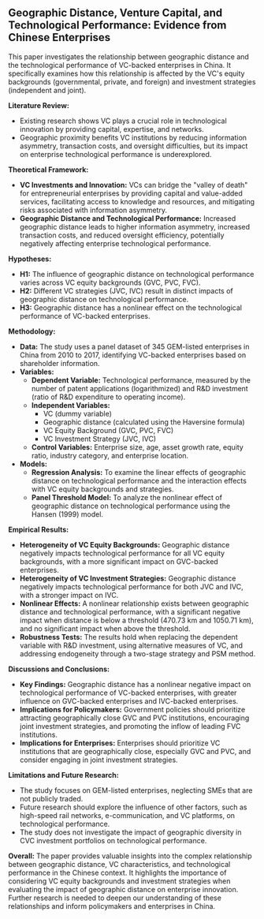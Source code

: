 ## Geographic Distance, Venture Capital, and Technological Performance: Evidence from Chinese Enterprises

This paper investigates the relationship between geographic distance and the technological performance of VC-backed enterprises in China. It specifically examines how this relationship is affected by the VC's equity backgrounds (governmental, private, and foreign) and investment strategies (independent and joint).

**Literature Review:**

* Existing research shows VC plays a crucial role in technological innovation by providing capital, expertise, and networks. 
* Geographic proximity benefits VC institutions by reducing information asymmetry, transaction costs, and oversight difficulties, but its impact on enterprise technological performance is underexplored. 

**Theoretical Framework:**

* **VC Investments and Innovation:** VCs can bridge the "valley of death" for entrepreneurial enterprises by providing capital and value-added services, facilitating access to knowledge and resources, and mitigating risks associated with information asymmetry.
* **Geographic Distance and Technological Performance:** Increased geographic distance leads to higher information asymmetry, increased transaction costs, and reduced oversight efficiency, potentially negatively affecting enterprise technological performance.

**Hypotheses:**

* **H1:** The influence of geographic distance on technological performance varies across VC equity backgrounds (GVC, PVC, FVC).
* **H2:** Different VC strategies (JVC, IVC) result in distinct impacts of geographic distance on technological performance.
* **H3:** Geographic distance has a nonlinear effect on the technological performance of VC-backed enterprises.

**Methodology:**

* **Data:** The study uses a panel dataset of 345 GEM-listed enterprises in China from 2010 to 2017, identifying VC-backed enterprises based on shareholder information. 
* **Variables:**
    * **Dependent Variable:** Technological performance, measured by the number of patent applications (logarithmized) and R&D investment (ratio of R&D expenditure to operating income).
    * **Independent Variables:**
        * VC (dummy variable)
        * Geographic distance (calculated using the Haversine formula)
        * VC Equity Background (GVC, PVC, FVC)
        * VC Investment Strategy (JVC, IVC)
    * **Control Variables:** Enterprise size, age, asset growth rate, equity ratio, industry category, and enterprise location.
* **Models:**
    * **Regression Analysis:** To examine the linear effects of geographic distance on technological performance and the interaction effects with VC equity backgrounds and strategies.
    * **Panel Threshold Model:** To analyze the nonlinear effect of geographic distance on technological performance using the Hansen (1999) model. 

**Empirical Results:**

* **Heterogeneity of VC Equity Backgrounds:** Geographic distance negatively impacts technological performance for all VC equity backgrounds, with a more significant impact on GVC-backed enterprises. 
* **Heterogeneity of VC Investment Strategies:** Geographic distance negatively impacts technological performance for both JVC and IVC, with a stronger impact on IVC.
* **Nonlinear Effects:**  A nonlinear relationship exists between geographic distance and technological performance, with a significant negative impact when distance is below a threshold (470.73 km and 1050.71 km), and no significant impact when above the threshold.
* **Robustness Tests:**  The results hold when replacing the dependent variable with R&D investment, using alternative measures of VC, and addressing endogeneity through a two-stage strategy and PSM method.

**Discussions and Conclusions:**

* **Key Findings:** Geographic distance has a nonlinear negative impact on technological performance of VC-backed enterprises, with greater influence on GVC-backed enterprises and IVC-backed enterprises.
* **Implications for Policymakers:** Government policies should prioritize attracting geographically close GVC and PVC institutions, encouraging joint investment strategies, and promoting the inflow of leading FVC institutions.
* **Implications for Enterprises:** Enterprises should prioritize VC institutions that are geographically close, especially GVC and PVC, and consider engaging in joint investment strategies.

**Limitations and Future Research:**

* The study focuses on GEM-listed enterprises, neglecting SMEs that are not publicly traded.
* Future research should explore the influence of other factors, such as high-speed rail networks, e-communication, and VC platforms, on technological performance.
* The study does not investigate the impact of geographic diversity in CVC investment portfolios on technological performance.

**Overall:** The paper provides valuable insights into the complex relationship between geographic distance, VC characteristics, and technological performance in the Chinese context. It highlights the importance of considering VC equity backgrounds and investment strategies when evaluating the impact of geographic distance on enterprise innovation. Further research is needed to deepen our understanding of these relationships and inform policymakers and enterprises in China.
